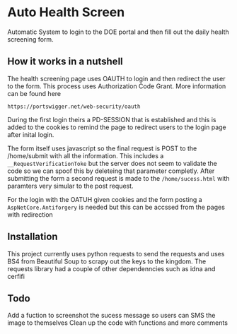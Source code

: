 # Auto Health Screen
Automatic System to login to the DOE portal and then fill out the daily health screening form.

## How it works in a nutshell
The health screening page uses OAUTH to login and then redirect the user to the form. This process uses Authorization Code Grant. More information can be found here 
```
https://portswigger.net/web-security/oauth
```
During the first login theirs a PD-SESSION that is established and this is added to the cookies to remind the page to redirect users to the login page after inital login. 

The form itself uses javascript so the final request is POST to the /home/submit with all the information. This includes a `__RequestVerificationToke` but the server does not seem to validate the code so we can spoof this by deleteing that parameter completly. After submitting the form a second request is made to the `/home/sucess.html` with paramters very simular to the post request. 

For the login with the OATUH given cookies and the form posting a `AspNetCore.Antiforgery` is needed but this can be accssed from the pages with redirection


## Installation 
This project currently uses python requests to send the requests and uses BS4 from Beautiful Soup to scrapy out the keys to the kingdom. The requests library had a couple of other dependenncies such as idna and cerfifi


## Todo
Add a fuction to screenshot the sucess message so users can SMS the image to themselves 
Clean up the code with functions and more comments 

